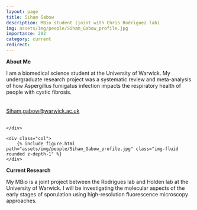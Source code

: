 ```yaml
---
layout: page
title: Siham Gabow
description: MBio student (joint with Chris Rodriguez lab)
img: assets/img/people/Siham_Gabow_profile.jpg
importance: 202
category: current
redirect: 
---
```

<div class="container">
  <div class="row">
    <div class="col">
<b>About Me</b>
<br>

I am a biomedical science student at the University of Warwick. My undergraduate research project was a systematic review and meta-analysis of how Aspergillus fumigatus infection impacts the respiratory health of people with cystic fibrosis.  
<br>
<br>
Siham.gabow@warwick.ac.uk
<br>
<br>

    </div>

    <div class="col">
        {% include figure.html path="assets/img/people/Siham_Gabow_profile.jpg" class="img-fluid rounded z-depth-1" %}
    </div>
  </div>
  <div class="row">

  <b>Current Research</b>

My MBio is a joint project between the Rodrigues lab and Holden lab at the University of Warwick. I will be investigating the molecular aspects of the early stages of sporulation using high-resolution fluorescence microscopy approaches.

 </div>
</div>